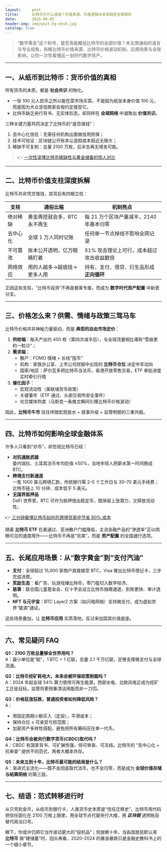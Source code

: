 ```yaml
---
layout:     post
title:      比特币为什么值钱？价值来源、价格逻辑与未来趋势全景解析
date:       2025-09-05
header-img: img/post-bg-desk.jpg
catalog: true
---
```


> “数字黄金”这个称号，是否真能概括比特币的全部价值？本文用通俗的语言与专业视角，拆解比特币价值来源、比特币价格波动机制、应用场景与全球影响，让你一次性看懂这一划时代数字资产。

---

## 一、从纸币到比特币：货币价值的真相
所有货币的本质，都是 **社会共识** 的物化。

- 一张 100 元人民币之所以能在菜市场买菜，不是因为纸张本身价值 100 元，而是因为大众坚信商家会按约定接受它。
- 比特币缺乏央行背书、无实体形态，却同样在 **全球网络** 中凝聚出 **价值共识**。

三种关键力量共同决定了比特币的“是否值钱”：
1. 去中心化信任：无需任何机构出面做信用担保；
2. 技术可验证：区块链公开账本让造假成本趋近无限大；
3. 稀缺不可复制：总量 2100 万枚，后半生再无增发可能。

> 👉 [一次性读懂比特币稀缺性与黄金储备的惊人对比](https://okxdog.com/)

---

## 二、比特币价值支柱深度拆解
比特币并非凭空值钱，其背后有四根立柱：

| 支柱            | 通俗比喻                       | 机制亮点                                      |
|-----------------|--------------------------------|-----------------------------------------------|
| 绝对稀缺        | 黄金再挖就会多，BTC 永不再生   | 每 21 万个区块产量减半，2140 年基本归零      |
| 去中心化        | 全球 1 万人同时记账            | 任何单一节点掉线不影响全网记录               |
| 不可篡改        | 账本公开透明，亿万眼睛盯着     | 51% 攻击理论上可行，成本超过攻击收益数倍      |
| 网络效应        | 用的人越多→越值钱→更多人用     | 持有、支付、借贷、衍生品形成 **正向循环**    |

正因这些支柱，“比特币投资”不再是极客专属，而成为 **数字时代资产配置** 中新晋分支。

---

## 三、价格怎么来？供需、情绪与政策三驾马车
比特币价格并非神秘力量驱动，而是 **典型的自由市场定价**：

1. **供给端**：每天产出约 450 枚（第四次减半后），与全球流量相比堪称“雪崩里的一粒沙”；
2. **需求端**：  
   - 散户：FOMO 情绪 + 长线“囤币”  
   - 机构：家族办公室、上市公司财报中出现的 **比特币仓位** 决定中军动向  
   - 国家/地区：萨尔瓦多把比特币当法币，香港开放零售交易，ETF 审批进度实时牵引行情  
3. **催化因子**：  
   - 宏观流动性（美联储货币政策）  
   - 关键事件（ETF 通过、头部交易所安全事件）  
   - 社交媒体热度（马斯克一条推文瞬间引爆比特币价格波动）

因此，**比特币牛市** 往往伴随宏观放水 + 叙事升级 + 监管明朗的三重共振。

---

## 四、比特币如何影响全球金融体系
许多人只看到“炒币”，却忽视比特币已经：

- **对抗通胀武器**  
  委内瑞拉、土耳其法币年均贬值 ≥50%，当地年轻人把薪水第一时间换成 BTC。
- **跨境支付新通道**  
  一笔 1000 美元跨境汇款，传统银行需 2–5 个工作日与 30–70 美元手续费；比特币链上 10 分钟、成本低于 5 美元。
- **无国界抵押品**  
  DeFi 世界里，BTC 可作为抵押借出稳定币，既保留上涨潜力，又释放流动性。

👉 [三分钟看懂比特币如何在跨境贸易中节省 80% 成本](https://okxdog.com/)

随着 **比特币 ETF** 在美通过、亚洲散户门槛降低，主流金融产品的“渗透率”正以肉眼可见的速度爬升——比特币不再是“另类”，而是 **资产配置** 的全国通行选项。

---

## 五、长尾应用场景：从“数字黄金”到“支付汽油”
- **支付**：全球超过 15,000 家商户直接接受 BTC，Visa 推出比特币借记卡，三步完成消费。
- **奖励生态**：看广告、玩游戏赚比特币，零门槛切入数字经济。
- **慈善**：联合国儿童基金会、红十字会设立比特币捐赠通道，到账更快、审计透明。
- **NFT 与元宇宙**：BTC Layer2 方案（如闪电网络）支持微支付，成为虚拟世界“能源”通证。

这些场景叠加，让 **比特币应用** 实质落地，反过来加固其价值底座。

---

## 六、常见疑问 FAQ

**Q1：2100 万枚总量够全世界用吗？**  
A：最小单位是“聪”，1 BTC = 1 亿聪，总量 2.1 千万亿聪，足够支撑微支付与全球流通。

**Q2：比特币挖矿耗电大，未来会被环保政策制裁吗？**  
A：2024 年起全球 54% 算力使用可再生能源，西部水电、北欧风电正成为挖矿工迁徙目标。监管将更侧重清洁用能而非一刀切。

**Q3：价格狂涨狂跌，普通投资者如何降低风险？**  
A：  
- 用固定周期小额买入（定投），平滑成本；  
- 保持仓位 ≤ 可承受亏损范围；  
- 加密资产多样性搭配，避免把所有筹码压在单一代币。

**Q4：比特币会被央行数字货币(CBDC)取代吗？**  
A：CBDC 有国家背书、可扩展性强，但可审查、可冻结。比特币的 “去中心化 + 抗审查” 提供不同范式，两者大概率共存。

**Q5：未来五到十年，比特币最可能的结局是什么？**  
A：渐进式主流化——既不会彻底取代法币，也不会归零，而是成为 **全球价值存储与结算网络** 的第三层。

---

## 七、结语：范式转移进行时
从贝壳到金币，从纸币到银行卡，人类货币史本质是“信任迁移史”。比特币用代码把信任固化在 2100 万枚上限里，用全球节点代替央行大楼，用 ***区块链*** 透明账目替代政治口号。

眼下，你或许仍把它当作波动更大的“投机品”；但放眼十年，当各国居民默认用 **比特币** 做“硬储蓄”时，回头再看，2020–2024 的暴涨暴跌只是金融史教科书上的一个细小章节。